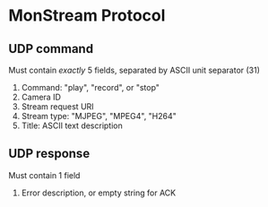 # MonStream Protocol

## UDP command

Must contain *exactly* 5 fields, separated by ASCII unit separator (31)

1. Command: "play", "record", or "stop"
2. Camera ID
3. Stream request URI
4. Stream type: "MJPEG", "MPEG4", "H264"
5. Title: ASCII text description

## UDP response

Must contain 1 field

1. Error description, or empty string for ACK
